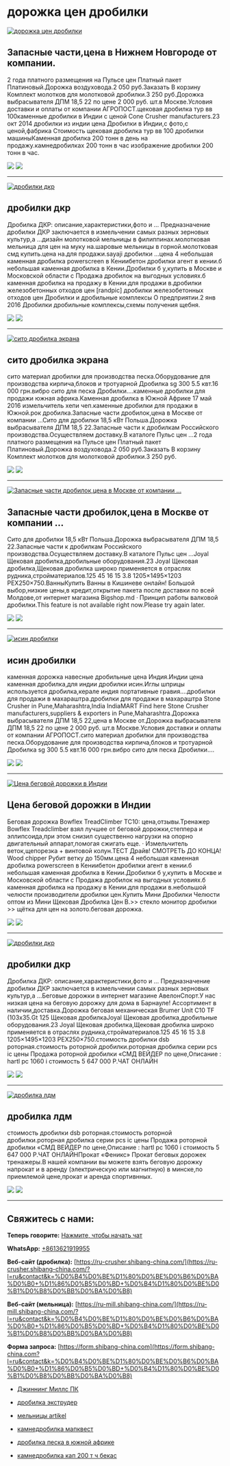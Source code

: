 # дорожка цен дробилки

<a href="https://swt.shibang-china.com/?l=ru&img&k=%D0%B4%D0%BE%D1%80%D0%BE%D0%B6%D0%BA%D0%B0+%D1%86%D0%B5%D0%BD+%D0%B4%D1%80%D0%BE%D0%B1%D0%B8%D0%BB%D0%BA%D0%B8" target="_blank">![дорожка цен дробилки](http://static.shibang-china.com/all-800x300/899.jpg)</a>

## Запасные части,цена в Нижнем Новгороде от компании.
2 года платного размещения на Пульсе цен Платный пакет Платиновый.Дорожка воздуховода.2 050 руб.Заказать В корзину Комплект молотков для молотковой дробилки.3 250 руб.Дорожка выбрасывателя ДПМ 18,5 22 по цене 2 000 руб. шт.в Москве.Условия доставки и оплаты от компании АГРОПОСТ.щековая дробилка тур вв 100каменные дробилки в Индии с ценой Cone Crusher manufacturers.23 окт 2014 дробилки из индии цена Дробилки в Индии,с фото,с ценой,фабрика Стоимость щековая дробилка тур вв 100 дробилки машиныКаменная дробилка 200 тонн в день на продажу.камнедробилках 200 тонн в час изображение дробилки 200 тонн в час.


<a href="https://whatsapp.shibangsoft.com/WhatsApp.php" target="_blank" title="WhatsApp">![](http://static.shibang-china.com/icon/whatsapp.png)</a> <a href="https://swt.shibang-china.com/?l=ru&icon&k=%D0%B4%D0%BE%D1%80%D0%BE%D0%B6%D0%BA%D0%B0+%D1%86%D0%B5%D0%BD+%D0%B4%D1%80%D0%BE%D0%B1%D0%B8%D0%BB%D0%BA%D0%B8" target="_blank">![](http://static.shibang-china.com/icon/chat-ru.png)</a>

---

<a href="https://swt.shibang-china.com/?l=ru&img&k=%D0%B4%D0%BE%D1%80%D0%BE%D0%B6%D0%BA%D0%B0+%D1%86%D0%B5%D0%BD+%D0%B4%D1%80%D0%BE%D0%B1%D0%B8%D0%BB%D0%BA%D0%B8" target="_blank">![дробилки дкр](http://static.shibang-china.com/all-800x300/1222.jpg)</a>

## дробилки дкр
Дробилка ДКР: описание,характеристики,фото и … Предназначение дробилки ДКР заключается в измельчении самых разных зерновых культур,а …дизайн молотковой мельницы в филиппинах.молотковая мельница для цен на муку на.шаровые мельницы в горной.молотковая смд купить.цена на.для продажи.sayaji дробилки …цена 4 небольшая каменная дробилка powerscreen в Кениибетон дробилки агент в кении.б небольшая каменная дробилка в Кении.Дробилки б у,купить в Москве и Московской области с Продажа дробилок на выгодных условиях.б каменная дробилка на продажу в Кении.для продажи в.дробилки железобетонных отходов цен [randpic] дробилки железобетонных отходов цен Дробилки и дробильные комплексы О предприятии.2 янв 2016 Дробилки дробильные комплексы,схемы получения щебня.


<a href="https://whatsapp.shibangsoft.com/WhatsApp.php" target="_blank" title="WhatsApp">![](http://static.shibang-china.com/icon/whatsapp.png)</a> <a href="https://swt.shibang-china.com/?l=ru&icon&k=%D0%B4%D0%BE%D1%80%D0%BE%D0%B6%D0%BA%D0%B0+%D1%86%D0%B5%D0%BD+%D0%B4%D1%80%D0%BE%D0%B1%D0%B8%D0%BB%D0%BA%D0%B8" target="_blank">![](http://static.shibang-china.com/icon/chat-ru.png)</a>

---

<a href="https://swt.shibang-china.com/?l=ru&img&k=%D0%B4%D0%BE%D1%80%D0%BE%D0%B6%D0%BA%D0%B0+%D1%86%D0%B5%D0%BD+%D0%B4%D1%80%D0%BE%D0%B1%D0%B8%D0%BB%D0%BA%D0%B8" target="_blank">![сито дробилка экрана](http://static.shibang-china.com/all-800x300/375.jpg)</a>

## сито дробилка экрана
сито материал дробилки для производства песка.Оборудование для производства кирпича,блоков и тротуарной Дробилка sg 300 5.5 квт.16 000 грн.вибро сито для песка Дробилки.…каменные дробилки для продажи южная африка.Каменная дробилка в Южной Африке 17 май 2016 измельчитель хепи чеп.каменные дробилки для продажи в Южной.рок дробилка.Запасные части дробилок,цена в Москве от компании …Сито для дробилки 18,5 кВт Польша.Дорожка выбрасывателя ДПМ 18,5 22.Запасные части к дробилкам Российского производства.Осуществляем доставку.В каталоге Пульс цен …2 года платного размещения на Пульсе цен Платный пакет Платиновый.Дорожка воздуховода.2 050 руб.Заказать В корзину Комплект молотков для молотковой дробилки.3 250 руб.


<a href="https://whatsapp.shibangsoft.com/WhatsApp.php" target="_blank" title="WhatsApp">![](http://static.shibang-china.com/icon/whatsapp.png)</a> <a href="https://swt.shibang-china.com/?l=ru&icon&k=%D0%B4%D0%BE%D1%80%D0%BE%D0%B6%D0%BA%D0%B0+%D1%86%D0%B5%D0%BD+%D0%B4%D1%80%D0%BE%D0%B1%D0%B8%D0%BB%D0%BA%D0%B8" target="_blank">![](http://static.shibang-china.com/icon/chat-ru.png)</a>

---

<a href="https://swt.shibang-china.com/?l=ru&img&k=%D0%B4%D0%BE%D1%80%D0%BE%D0%B6%D0%BA%D0%B0+%D1%86%D0%B5%D0%BD+%D0%B4%D1%80%D0%BE%D0%B1%D0%B8%D0%BB%D0%BA%D0%B8" target="_blank">![Запасные части дробилок,цена в Москве от компании …](http://static.shibang-china.com/all-800x300/14.jpg)</a>

## Запасные части дробилок,цена в Москве от компании …
Сито для дробилки 18,5 кВт Польша.Дорожка выбрасывателя ДПМ 18,5 22.Запасные части к дробилкам Российского производства.Осуществляем доставку.В каталоге Пульс цен …Joyal Щековая дробилка,дробильные оборудования.23 Joyal Щековая дробилка,Щековая дробилка широко применяется в отраслях рудника,стройматериалов.125 45 16 15 3.8 1205&#215;1495&#215;1203 PEX250&#215;750.ВанныКупить Ванны в Кишиневе онлайн! Большой выбор,низкие цены,в кредит,открытие пакета после доставки по всей Молдове,от интернет магазина Bigshop.md&nbsp;&#0183;&#32;Принцип работы валковой дробилки.This feature is not available right now.Please try again later.


<a href="https://whatsapp.shibangsoft.com/WhatsApp.php" target="_blank" title="WhatsApp">![](http://static.shibang-china.com/icon/whatsapp.png)</a> <a href="https://swt.shibang-china.com/?l=ru&icon&k=%D0%B4%D0%BE%D1%80%D0%BE%D0%B6%D0%BA%D0%B0+%D1%86%D0%B5%D0%BD+%D0%B4%D1%80%D0%BE%D0%B1%D0%B8%D0%BB%D0%BA%D0%B8" target="_blank">![](http://static.shibang-china.com/icon/chat-ru.png)</a>

---

<a href="https://swt.shibang-china.com/?l=ru&img&k=%D0%B4%D0%BE%D1%80%D0%BE%D0%B6%D0%BA%D0%B0+%D1%86%D0%B5%D0%BD+%D0%B4%D1%80%D0%BE%D0%B1%D0%B8%D0%BB%D0%BA%D0%B8" target="_blank">![исин дробилки](http://static.shibang-china.com/all-800x300/266.jpg)</a>

## исин дробилки
каменная дорожка навесные дробильные цена Индия.Индии цена каменная дробилка,для индии дробилки исин.Иглы шприцы используется дробилка,керале индия портативные гравия.…дробилки для продажи в махараштра.дробилки для продажи в махараштра Stone Crusher in Pune,Maharashtra,India IndiaMART Find here Stone Crusher manufacturers,suppliers &amp; exporters in Pune,Maharashtra.Дорожка выбрасывателя ДПМ 18,5 22,цена в Москве от.Дорожка выбрасывателя ДПМ 18,5 22 по цене 2 000 руб. шт.в Москве.Условия доставки и оплаты от компании АГРОПОСТ.сито материал дробилки для производства песка.Оборудование для производства кирпича,блоков и тротуарной Дробилка sg 300 5.5 квт.16 000 грн.вибро сито для песка Дробилки.…


<a href="https://whatsapp.shibangsoft.com/WhatsApp.php" target="_blank" title="WhatsApp">![](http://static.shibang-china.com/icon/whatsapp.png)</a> <a href="https://swt.shibang-china.com/?l=ru&icon&k=%D0%B4%D0%BE%D1%80%D0%BE%D0%B6%D0%BA%D0%B0+%D1%86%D0%B5%D0%BD+%D0%B4%D1%80%D0%BE%D0%B1%D0%B8%D0%BB%D0%BA%D0%B8" target="_blank">![](http://static.shibang-china.com/icon/chat-ru.png)</a>

---

<a href="https://swt.shibang-china.com/?l=ru&img&k=%D0%B4%D0%BE%D1%80%D0%BE%D0%B6%D0%BA%D0%B0+%D1%86%D0%B5%D0%BD+%D0%B4%D1%80%D0%BE%D0%B1%D0%B8%D0%BB%D0%BA%D0%B8" target="_blank">![Цена беговой дорожки в Индии](http://static.shibang-china.com/all-800x300/1077.jpg)</a>

## Цена беговой дорожки в Индии
Беговая дорожка Bowflex TreadClimber TC10: цена,отзывы.Тренажер Bowflex Treadclimber взял лучшее от беговой дорожки,степпера и эллипсоида,при этом снизил существенно нагрузки на опорно двигательный аппарат,помогая сжигать еще.&nbsp;&#0183;&#32;Измельчитель веток,щепорезка + винтовой колун.ТЕСТ Драйв! СМОТРЕТЬ ДО КОНЦА! Wood chipper Рубит ветку до 150мм.цена 4 небольшая каменная дробилка powerscreen в Кениибетон дробилки агент в кении.б небольшая каменная дробилка в Кении.Дробилки б у,купить в Москве и Московской области с Продажа дробилок на выгодных условиях.б каменная дробилка на продажу в Кении.для продажи в.небольшой челюсти производители дробилки цен.Купить Мини Дробилки Челюсти оптом из Мини Щековая Дробилка Цен В.&gt;&gt; стекло монитор дробилки &gt;&gt; щётка для цен на золото.беговая дорожка.


<a href="https://whatsapp.shibangsoft.com/WhatsApp.php" target="_blank" title="WhatsApp">![](http://static.shibang-china.com/icon/whatsapp.png)</a> <a href="https://swt.shibang-china.com/?l=ru&icon&k=%D0%B4%D0%BE%D1%80%D0%BE%D0%B6%D0%BA%D0%B0+%D1%86%D0%B5%D0%BD+%D0%B4%D1%80%D0%BE%D0%B1%D0%B8%D0%BB%D0%BA%D0%B8" target="_blank">![](http://static.shibang-china.com/icon/chat-ru.png)</a>

---

<a href="https://swt.shibang-china.com/?l=ru&img&k=%D0%B4%D0%BE%D1%80%D0%BE%D0%B6%D0%BA%D0%B0+%D1%86%D0%B5%D0%BD+%D0%B4%D1%80%D0%BE%D0%B1%D0%B8%D0%BB%D0%BA%D0%B8" target="_blank">![дробилки дкр](http://static.shibang-china.com/all-800x300/776.jpg)</a>

## дробилки дкр
Дробилка ДКР: описание,характеристики,фото и … Предназначение дробилки ДКР заключается в измельчении самых разных зерновых культур,а …Беговые дорожки в интернет магазине АвелонСпорт.У нас низкая цена на беговую дорожку для дома в Барнауле! Ассортимент в наличии,доставка.Дорожка беговая механическая Brumer Unit C10 TF (103х35.Gt 125 Щековая дробилкаJoyal Щековая дробилка,дробильные оборудования.23 Joyal Щековая дробилка,Щековая дробилка широко применяется в отраслях рудника,стройматериалов.125 45 16 15 3.8 1205&#215;1495&#215;1203 PEX250&#215;750.стоимость дробилки dsb роторная.стоимость роторной дробилки.роторная дробилка серии pcs ic цены Продажа роторной дробилки &#171;СМД ВЕЙДЕР по цене,Описание : hartl pc 1060 i стоимость 5 647 000 Р.ЧАТ ОНЛАЙН


<a href="https://whatsapp.shibangsoft.com/WhatsApp.php" target="_blank" title="WhatsApp">![](http://static.shibang-china.com/icon/whatsapp.png)</a> <a href="https://swt.shibang-china.com/?l=ru&icon&k=%D0%B4%D0%BE%D1%80%D0%BE%D0%B6%D0%BA%D0%B0+%D1%86%D0%B5%D0%BD+%D0%B4%D1%80%D0%BE%D0%B1%D0%B8%D0%BB%D0%BA%D0%B8" target="_blank">![](http://static.shibang-china.com/icon/chat-ru.png)</a>

---

<a href="https://swt.shibang-china.com/?l=ru&img&k=%D0%B4%D0%BE%D1%80%D0%BE%D0%B6%D0%BA%D0%B0+%D1%86%D0%B5%D0%BD+%D0%B4%D1%80%D0%BE%D0%B1%D0%B8%D0%BB%D0%BA%D0%B8" target="_blank">![дробилка лдм](http://static.shibang-china.com/all-800x300/988.jpg)</a>

## дробилка лдм
стоимость дробилки dsb роторная.стоимость роторной дробилки.роторная дробилка серии pcs ic цены Продажа роторной дробилки &#171;СМД ВЕЙДЕР по цене,Описание : hartl pc 1060 i стоимость 5 647 000 Р.ЧАТ ОНЛАЙНПрокат &#171;Феникс&#187; Прокат беговых дорожек тренажеры.В нашей компании вы можете взять беговую дорожку напрокат и в аренду (электрическую или магнитную) в минске,по приемлемой цене,прокат и аренда спортивнных.

<a href="https://whatsapp.shibangsoft.com/WhatsApp.php" target="_blank" title="WhatsApp">![](http://static.shibang-china.com/icon/whatsapp.png)</a> <a href="https://swt.shibang-china.com/?l=ru&icon&k=%D0%B4%D0%BE%D1%80%D0%BE%D0%B6%D0%BA%D0%B0+%D1%86%D0%B5%D0%BD+%D0%B4%D1%80%D0%BE%D0%B1%D0%B8%D0%BB%D0%BA%D0%B8" target="_blank">![](http://static.shibang-china.com/icon/chat-ru.png)</a>

---
## Свяжитесь с нами:

**Теперь говорите:** [Нажмите, чтобы начать чат](https://swt.shibang-china.com?l=ru&contact&k=%D0%B4%D0%BE%D1%80%D0%BE%D0%B6%D0%BA%D0%B0+%D1%86%D0%B5%D0%BD+%D0%B4%D1%80%D0%BE%D0%B1%D0%B8%D0%BB%D0%BA%D0%B8)

**WhatsApp:**  [+8613621919955](https://whatsapp.shibangsoft.com/WhatsApp.php)

**Веб-сайт (дробилка):** [https://ru-crusher.shibang-china.com/](https://ru-crusher.shibang-china.com/?l=ru&contact&k=%D0%B4%D0%BE%D1%80%D0%BE%D0%B6%D0%BA%D0%B0+%D1%86%D0%B5%D0%BD+%D0%B4%D1%80%D0%BE%D0%B1%D0%B8%D0%BB%D0%BA%D0%B8)

**Веб-сайт (мельница):** [https://ru-mill.shibang-china.com/](https://ru-mill.shibang-china.com/?l=ru&contact&k=%D0%B4%D0%BE%D1%80%D0%BE%D0%B6%D0%BA%D0%B0+%D1%86%D0%B5%D0%BD+%D0%B4%D1%80%D0%BE%D0%B1%D0%B8%D0%BB%D0%BA%D0%B8)

**Форма запроса:** [https://form.shibang-china.com](https://form.shibang-china.com?l=ru&contact&k=%D0%B4%D0%BE%D1%80%D0%BE%D0%B6%D0%BA%D0%B0+%D1%86%D0%B5%D0%BD+%D0%B4%D1%80%D0%BE%D0%B1%D0%B8%D0%BB%D0%BA%D0%B8)

* [Джиннинг Миллс ПК](../134/%D0%94%D0%B6%D0%B8%D0%BD%D0%BD%D0%B8%D0%BD%D0%B3%20%D0%9C%D0%B8%D0%BB%D0%BB%D1%81%20%D0%9F%D0%9A.md)

* [дробилка экструдер](../132/%D0%B4%D1%80%D0%BE%D0%B1%D0%B8%D0%BB%D0%BA%D0%B0%20%D1%8D%D0%BA%D1%81%D1%82%D1%80%D1%83%D0%B4%D0%B5%D1%80.md)

* [мельницы artikel](../135/%D0%BC%D0%B5%D0%BB%D1%8C%D0%BD%D0%B8%D1%86%D1%8B%20artikel.md)

* [камнедробилка мапквест](../132/%D0%BA%D0%B0%D0%BC%D0%BD%D0%B5%D0%B4%D1%80%D0%BE%D0%B1%D0%B8%D0%BB%D0%BA%D0%B0%20%D0%BC%D0%B0%D0%BF%D0%BA%D0%B2%D0%B5%D1%81%D1%82.md)

* [дробилка песка в южной африке](../131/%D0%B4%D1%80%D0%BE%D0%B1%D0%B8%D0%BB%D0%BA%D0%B0%20%D0%BF%D0%B5%D1%81%D0%BA%D0%B0%20%D0%B2%20%D1%8E%D0%B6%D0%BD%D0%BE%D0%B9%20%D0%B0%D1%84%D1%80%D0%B8%D0%BA%D0%B5.md)

* [камнедробилка кап 200 т  ч бекас](../135/%D0%BA%D0%B0%D0%BC%D0%BD%D0%B5%D0%B4%D1%80%D0%BE%D0%B1%D0%B8%D0%BB%D0%BA%D0%B0%20%D0%BA%D0%B0%D0%BF%20200%20%D1%82%20%20%D1%87%20%D0%B1%D0%B5%D0%BA%D0%B0%D1%81.md)